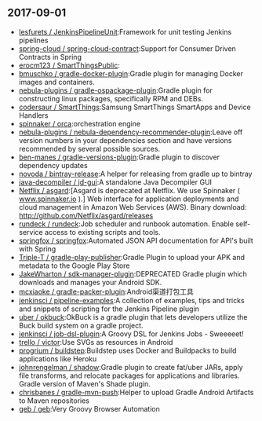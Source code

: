 ## 2017-09-01

* [lesfurets / JenkinsPipelineUnit](https://github.com/lesfurets/JenkinsPipelineUnit):Framework for unit testing Jenkins pipelines
* [spring-cloud / spring-cloud-contract](https://github.com/spring-cloud/spring-cloud-contract):Support for Consumer Driven Contracts in Spring
* [erocm123 / SmartThingsPublic](https://github.com/erocm123/SmartThingsPublic):
* [bmuschko / gradle-docker-plugin](https://github.com/bmuschko/gradle-docker-plugin):Gradle plugin for managing Docker images and containers.
* [nebula-plugins / gradle-ospackage-plugin](https://github.com/nebula-plugins/gradle-ospackage-plugin):Gradle plugin for constructing linux packages, specifically RPM and DEBs.
* [codersaur / SmartThings](https://github.com/codersaur/SmartThings):Samsung SmartThings SmartApps and Device Handlers
* [spinnaker / orca](https://github.com/spinnaker/orca):orchestration engine
* [nebula-plugins / nebula-dependency-recommender-plugin](https://github.com/nebula-plugins/nebula-dependency-recommender-plugin):Leave off version numbers in your dependencies section and have versions recommended by several possible sources.
* [ben-manes / gradle-versions-plugin](https://github.com/ben-manes/gradle-versions-plugin):Gradle plugin to discover dependency updates
* [novoda / bintray-release](https://github.com/novoda/bintray-release):A helper for releasing from gradle up to bintray
* [java-decompiler / jd-gui](https://github.com/java-decompiler/jd-gui):A standalone Java Decompiler GUI
* [Netflix / asgard](https://github.com/Netflix/asgard):[Asgard is deprecated at Netflix. We use Spinnaker ( www.spinnaker.io ).] Web interface for application deployments and cloud management in Amazon Web Services (AWS). Binary download: http://github.com/Netflix/asgard/releases
* [rundeck / rundeck](https://github.com/rundeck/rundeck):Job scheduler and runbook automation. Enable self-service access to existing scripts and tools.
* [springfox / springfox](https://github.com/springfox/springfox):Automated JSON API documentation for API's built with Spring
* [Triple-T / gradle-play-publisher](https://github.com/Triple-T/gradle-play-publisher):Gradle Plugin to upload your APK and metadata to the Google Play Store
* [JakeWharton / sdk-manager-plugin](https://github.com/JakeWharton/sdk-manager-plugin):DEPRECATED Gradle plugin which downloads and manages your Android SDK.
* [mcxiaoke / gradle-packer-plugin](https://github.com/mcxiaoke/gradle-packer-plugin):Android渠道打包工具
* [jenkinsci / pipeline-examples](https://github.com/jenkinsci/pipeline-examples):A collection of examples, tips and tricks and snippets of scripting for the Jenkins Pipeline plugin
* [uber / okbuck](https://github.com/uber/okbuck):OkBuck is a gradle plugin that lets developers utilize the Buck build system on a gradle project.
* [jenkinsci / job-dsl-plugin](https://github.com/jenkinsci/job-dsl-plugin):A Groovy DSL for Jenkins Jobs - Sweeeeet!
* [trello / victor](https://github.com/trello/victor):Use SVGs as resources in Android
* [progrium / buildstep](https://github.com/progrium/buildstep):Buildstep uses Docker and Buildpacks to build applications like Heroku
* [johnrengelman / shadow](https://github.com/johnrengelman/shadow):Gradle plugin to create fat/uber JARs, apply file transforms, and relocate packages for applications and libraries. Gradle version of Maven's Shade plugin.
* [chrisbanes / gradle-mvn-push](https://github.com/chrisbanes/gradle-mvn-push):Helper to upload Gradle Android Artifacts to Maven repositories
* [geb / geb](https://github.com/geb/geb):Very Groovy Browser Automation
